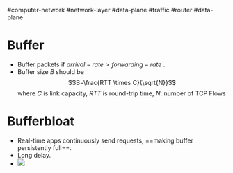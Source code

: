 #computer-network #network-layer #data-plane #traffic #router #data-plane 

# Buffer

- Buffer packets if $arrival-rate > forwarding-rate$ .
- Buffer size $B$ should be $$B=\frac{RTT \times C}{\sqrt{N}}$$ where $C$ is link capacity, $RTT$ is round-trip time, $N$: number of TCP Flows
# Bufferbloat
- Real-time apps continuously send requests, ==making buffer persistently full==.
- Long delay.
- ![](Pasted%20image%2020240519122134.png)